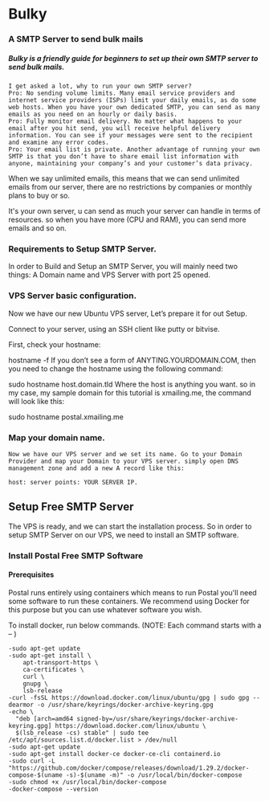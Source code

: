 # Bulky
### A SMTP Server to send bulk mails

##### Bulky is a friendly guide for beginners to set up their own SMTP server to send bulk mails.

```
I get asked a lot, why to run your own SMTP server?
Pro: No sending volume limits. Many email service providers and internet service providers (ISPs) limit your daily emails, as do some web hosts. When you have your own dedicated SMTP, you can send as many emails as you need on an hourly or daily basis.
Pro: Fully monitor email delivery. No matter what happens to your email after you hit send, you will receive helpful delivery information. You can see if your messages were sent to the recipient and examine any error codes.
Pro: Your email list is private. Another advantage of running your own SMTP is that you don’t have to share email list information with anyone, maintaining your company’s and your customer’s data privacy.
```

When we say unlimited emails, this means that we can send unlimited emails from our server, there are no restrictions by companies or monthly plans to buy or so.

It's your own server, u can send as much your server can handle in terms of resources. so when you have more (CPU and RAM), you can send more emails and so on.

### Requirements to Setup SMTP Server.
In order to Build and Setup an SMTP Server, you will mainly need two things:
A Domain name and 
VPS Server with port 25 opened.


### VPS Server basic configuration.
Now we have our new Ubuntu VPS server, Let’s prepare it for out Setup.

Connect to your server, using an SSH client like putty or bitvise.

First, check your hostname:

hostname -f
If you don’t see a form of ANYTING.YOURDOMAIN.COM, then you need to change the hostname using the following command:

 sudo hostname host.domain.tld 
 Where the host is anything you want. so in my case, my sample domain for this tutorial is xmailing.me, the command will look like this:

sudo hostname postal.xmailing.me



### Map your domain name.
```
Now we have our VPS server and we set its name. Go to your Domain Provider and map your Domain to your VPS server. simply open DNS management zone and add a new A record like this:

host: server points: YOUR SERVER IP.
```



## Setup Free SMTP Server
The VPS is ready, and we can start the installation process. So in order to setup SMTP Server on our VPS, we need to install an SMTP software.

### Install Postal Free SMTP Software
#### Prerequisites
Postal runs entirely using containers which means to run Postal you'll need some software to run these containers. We recommend using Docker for this purpose but you can use whatever software you wish.

To install docker, run below commands. (NOTE: Each command starts with a – )
```
-sudo apt-get update
-sudo apt-get install \
    apt-transport-https \
    ca-certificates \
    curl \
    gnupg \
    lsb-release
-curl -fsSL https://download.docker.com/linux/ubuntu/gpg | sudo gpg --dearmor -o /usr/share/keyrings/docker-archive-keyring.gpg
-echo \
  "deb [arch=amd64 signed-by=/usr/share/keyrings/docker-archive-keyring.gpg] https://download.docker.com/linux/ubuntu \
  $(lsb_release -cs) stable" | sudo tee /etc/apt/sources.list.d/docker.list > /dev/null
-sudo apt-get update
-sudo apt-get install docker-ce docker-ce-cli containerd.io
-sudo curl -L "https://github.com/docker/compose/releases/download/1.29.2/docker-compose-$(uname -s)-$(uname -m)" -o /usr/local/bin/docker-compose
-sudo chmod +x /usr/local/bin/docker-compose
-docker-compose --version
```

